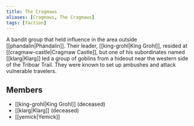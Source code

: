 ```yaml
---
title: The Cragmaws
aliases: [Cragmaws, The Cragmaws]
tags: [faction]
---
```

A bandit group that held influence in the area outside [[phandalin|Phandalin]]. Their leader, [[king-grohl|King Grohl]], resided at [[cragmaw-castle|Cragmaw Castle]], but one of his subordinates named [[klarg|Klarg]] led a group of goblins from a hideout near the western side of the Triboar Trail. They were known to set up ambushes and attack vulnerable travelers.

## Members
- [[king-grohl|King Grohl]] (deceased)
- [[klarg|Klarg]] (deceased)
- [[yemick|Yemick]]